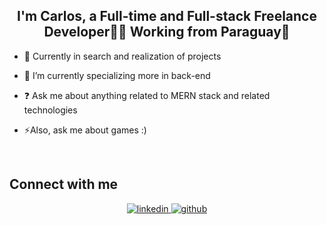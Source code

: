 <div align="center">
  <h2>
   I'm Carlos, a Full-time and Full-stack Freelance Developer👨‍💻 
   Working from Paraguay🚀
  </h2>
</div>  
  

- 🔭 Currently in search and realization of projects  
  

- 🌱 I’m currently specializing more in back-end  
  

- ❓ Ask me about anything related to MERN stack and related technologies  
  

- ⚡Also, ask me about games :)  
  

<br/>  

## Connect with me  
<div align="center">
<a href="https://linkedin.com/in/aguicarpy" target="_blank">
<img src=https://img.shields.io/badge/linkedin-%231E77B5.svg?&style=for-the-badge&logo=linkedin&logoColor=white alt=linkedin style="margin-bottom: 5px;" />
</a>
<a href="https://github.com/Aguicarpy" target="_blank">
<img src=https://img.shields.io/badge/github-%2324292e.svg?&style=for-the-badge&logo=github&logoColor=white alt=github style="margin-bottom: 5px;" />
</a>  
</div>  
  

<br/>  
